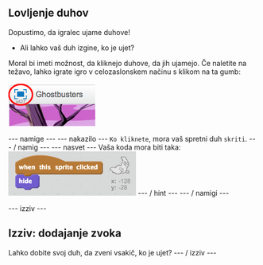 ## Lovljenje duhov

Dopustimo, da igralec ujame duhove!

+ Ali lahko vaš duh izgine, ko je ujet?

Moral bi imeti možnost, da kliknejo duhove, da jih ujamejo. Če naletite na težavo, lahko igrate igro v celozaslonskem načinu s klikom na ta gumb:

![screenshot](images/ghost-fullscreen.png)

\--- namige \--- \--- nakazilo \--- `Ko kliknete`, mora vaš spretni duh `skriti`. \--- / namig \--- \--- nasvet \--- Vaša koda mora biti taka: ![screenshot](images/ghost-catch-code.png) \--- / hint \--- \--- / namigi \---

\--- izziv \---

## Izziv: dodajanje zvoka

Lahko dobite svoj duh, da zveni vsakič, ko je ujet? \--- / izziv \---